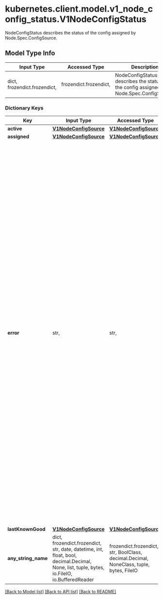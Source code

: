 # kubernetes.client.model.v1_node_config_status.V1NodeConfigStatus

NodeConfigStatus describes the status of the config assigned by Node.Spec.ConfigSource.

## Model Type Info
Input Type | Accessed Type | Description | Notes
------------ | ------------- | ------------- | -------------
dict, frozendict.frozendict,  | frozendict.frozendict,  | NodeConfigStatus describes the status of the config assigned by Node.Spec.ConfigSource. | 

### Dictionary Keys
Key | Input Type | Accessed Type | Description | Notes
------------ | ------------- | ------------- | ------------- | -------------
**active** | [**V1NodeConfigSource**](V1NodeConfigSource.md) | [**V1NodeConfigSource**](V1NodeConfigSource.md) |  | [optional] 
**assigned** | [**V1NodeConfigSource**](V1NodeConfigSource.md) | [**V1NodeConfigSource**](V1NodeConfigSource.md) |  | [optional] 
**error** | str,  | str,  | Error describes any problems reconciling the Spec.ConfigSource to the Active config. Errors may occur, for example, attempting to checkpoint Spec.ConfigSource to the local Assigned record, attempting to checkpoint the payload associated with Spec.ConfigSource, attempting to load or validate the Assigned config, etc. Errors may occur at different points while syncing config. Earlier errors (e.g. download or checkpointing errors) will not result in a rollback to LastKnownGood, and may resolve across Kubelet retries. Later errors (e.g. loading or validating a checkpointed config) will result in a rollback to LastKnownGood. In the latter case, it is usually possible to resolve the error by fixing the config assigned in Spec.ConfigSource. You can find additional information for debugging by searching the error message in the Kubelet log. Error is a human-readable description of the error state; machines can check whether or not Error is empty, but should not rely on the stability of the Error text across Kubelet versions. | [optional] 
**lastKnownGood** | [**V1NodeConfigSource**](V1NodeConfigSource.md) | [**V1NodeConfigSource**](V1NodeConfigSource.md) |  | [optional] 
**any_string_name** | dict, frozendict.frozendict, str, date, datetime, int, float, bool, decimal.Decimal, None, list, tuple, bytes, io.FileIO, io.BufferedReader | frozendict.frozendict, str, BoolClass, decimal.Decimal, NoneClass, tuple, bytes, FileIO | any string name can be used but the value must be the correct type | [optional]

[[Back to Model list]](../../README.md#documentation-for-models) [[Back to API list]](../../README.md#documentation-for-api-endpoints) [[Back to README]](../../README.md)


